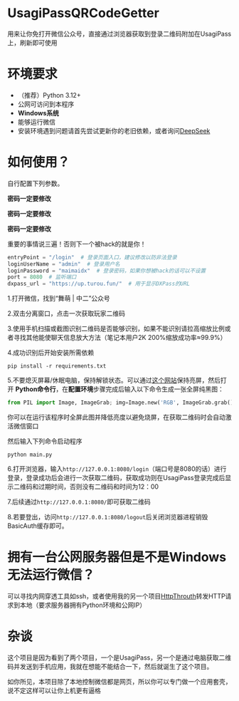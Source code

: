 # UsagiPassQRCodeGetter
用来让你免打开微信公众号，直接通过浏览器获取到登录二维码附加在UsagiPass上，刷新即可使用

# 环境要求
- （推荐）Python 3.12+
- 公网可访问到本程序
- **Windows系统**
- 能够运行微信
- 安装环境遇到问题请首先尝试更新你的老旧依赖，或者询问[DeepSeek](https://chat.deepseek.com/)

# 如何使用？
自行配置下列参数。

**密码一定要修改**

**密码一定要修改**

**密码一定要修改**

重要的事情说三遍！否则下一个被hack的就是你！

```python
entryPoint = "/login"  # 登录页面入口，建议修改以防非法登录
loginUserName = "admin"  # 登录用户名
loginPassword = "maimaidx"  # 登录密码，如果你想被hack的话可以不设置
port = 8080  # 监听端口
dxpass_url = "https://up.turou.fun/"  # 用于显示DXPass的URL
```

1.打开微信，找到“舞萌 | 中二”公众号

2.双击分离窗口，点击一次获取玩家二维码

3.使用手机扫描或截图识别二维码是否能够识别，如果不能识别请拉高缩放比例或者寻找其他能使聊天信息放大方法（笔记本用户2K 200%缩放成功率≈99.9%）

4.成功识别后开始安装所需依赖

```shell
pip install -r requirements.txt
```

5.不要熄灭屏幕/休眠电脑，保持解锁状态。可以通过[这个网站](https://www.keepscreenon.com/)保持亮屏，然后打开 **Python命令行**，在**配置环境**步骤完成后输入以下命令生成一张全屏纯黑图：

```python
from PIL import Image, ImageGrab; img=Image.new('RGB', ImageGrab.grab().size, (0,0,0)); img.save('black.png'); img.show()
```

你可以在运行该程序时全屏此图并降低亮度以避免烧屏，在获取二维码时会自动激活微信窗口


然后输入下列命令启动程序

```shell
python main.py
```

6.打开浏览器，输入`http://127.0.0.1:8080/login`（端口号是8080的话）进行登录，登录成功后会进行一次获取二维码，获取成功则在UsagiPass登录完成后显示二维码和过期时间，否则没有二维码和时间为12：00

7.后续通过`http://127.0.0.1:8080/`即可获取二维码

8.若要登出，访问`http://127.0.0.1:8080/logout`后关闭浏览器进程销毁BasicAuth缓存即可。


# 拥有一台公网服务器但是不是Windows无法运行微信？

可以寻找内网穿透工具如ssh，或者使用我的另一个项目[HttpThrouth](https://github.com/MeiHuaGuangShuo/http_through)转发HTTP请求到本地（要求服务器拥有Python环境和公网IP）

# 杂谈
这个项目是因为看到了两个项目，一个是UsagiPass，另一个是通过电脑获取二维码并发送到手机应用，我就在想能不能结合一下，然后就诞生了这个项目。

如你所见，本项目除了本地控制微信都是网页，所以你可以专门做一个应用套壳，说不定这样可以让你上机更有逼格